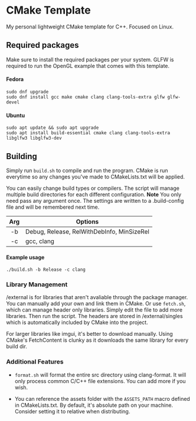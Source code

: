 # CMake Template

My personal lightweight CMake template for C++. Focused on Linux.

## Required packages

Make sure to install the required packages per your system.
GLFW is required to run the OpenGL example that comes with this template.

#### Fedora

    sudo dnf upgrade
    sudo dnf install gcc make cmake clang clang-tools-extra glfw glfw-devel

#### Ubuntu

    sudo apt update && sudo apt upgrade
    sudo apt install build-essential cmake clang clang-tools-extra libglfw3 libglfw3-dev

## Building

Simply run `build.sh` to compile and run the program. CMake is run everytime so any changes you've made to CMakeLists.txt will be applied.

You can easily change build types or compilers. The script will manage multiple build directories for each different configuration.
**Note** You only need pass any argument once. The settings are written to a .build-config file and will be remembered next time.

| Arg | Options                                    |
| :-: | ------------------------------------------ |
| -b  | Debug, Release, RelWithDebInfo, MinSizeRel |
| -c  | gcc, clang                                 |

#### Example usage

    ./build.sh -b Release -c clang

### Library Management

/external is for libraries that aren't avaliable through the package manager. You can manually add your own and link them in CMake. Or use `fetch.sh`, which can manage header only libraries. Simply edit the file to add more libraries. Then run the script. The headers are stored in /external/singles which is automatically included by CMake into the project.

For larger libraries like imgui, it's better to download manually. Using CMake's FetchContent is clunky as it downloads the same library for every build dir.

### Additional Features

- `format.sh` will format the entire src directory using clang-format. It will only process common C/C++ file extensions. You can add more if you wish.

- You can reference the assets folder with the `ASSETS_PATH` macro defined in CMakeLists.txt. By default, it's absolute path on your machine. Consider setting it to relative when distributing.
